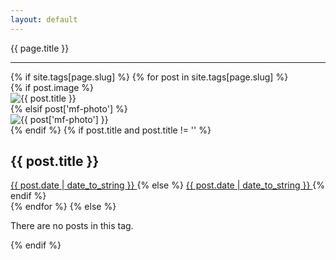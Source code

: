 ```yaml
---
layout: default
---
```

<p>{{ page.title }}</p>
<hr/>
<div class="posts">
  {% if site.tags[page.slug] %}
    {% for post in site.tags[page.slug] %}
      <div class="post">
        {% if post.image %}
          <div class="post-image">
            <img src="{{ post.image }}" alt="{{ post.title }}"/>
          </div>
        {% elsif post['mf-photo'] %}
          <div class="post-image">
            <img src="{{ post['mf-photo'] }}" alt="{{ post['mf-photo'] }}"/>
          </div>
        {% endif %}
        {% if post.title and post.title != '' %}
            <h2 class="post-title">
              {{ post.title }}
            </h2>
            <a href="{{ post.url }}" class="post-date">
              {{ post.date | date_to_string }}
            </a>
        {% else %}
            <a href="{{ post.url }}" class="post-date">
              {{ post.date | date_to_string }}
            </a>
        {% endif %}
      </div>
    {% endfor %}
  {% else %}
    <p>There are no posts in this tag.</p>
  {% endif %}
</div>
